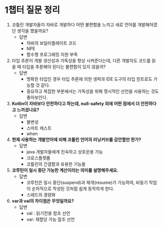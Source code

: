 # 1챕터 질문 정리

1. 코틀린 개발자들이 자바로 개발하다 어떤 불편함을 느끼고 새로 언어를 개발해야겠단 생각을 했을까요?
    - 답변
        - 자바의 보일러플레이트 코드
        - NPE
        - 함수형 프로그래밍 지원 부족
2. 타입 추론이 개발 생산성과 가독성을 향상 시켜준다는데, 다른 개발자도 코드를 읽을 때 타입을 추론해야 된다는 불편함이 있지 않을까?
    - 답변
        - 명확한 타입인 경우 타입 추론에 의한 생략과 IDE 도구의 타입 힌트로도 가능할 것 같다.
        - 중요하고 복잡한 부분에서는 가독성을 위해 명시적인 선언을 사용하는 것도 좋아보인다.
3. **Kotlin이 자바보다 안전하다고 하는데, null-safety 외에 어떤 점에서 더 안전하다고 느끼셨나요?**
    - 답변
        - 불변성
        - 스마트 캐스트
        - when
4. **현재 사용하는 개발언어에 비해 코틀린 언어의 러닝커브를 감안할만 한가?**
    - 답변
        - java 개발자들에게 친숙하고 상호운용 가능
        - 크로스플랫폼
        - 코틀린의 간결함과 유용한 기능들
5. **코루틴이 일시 중단 가능한 계산이라는 의미를 설명해주세요.**
    - 답변
        - 코루틴은 일시 중단(suspend)과 재개(resume)가 가능하여, 비동기 작업이 순차적으로 작성된 것처럼 쉽게 동작하게 한다.
        - 스레드의 경량화
6. **var과 val의 차이점은 무엇일까요?**
    - 답변
        - val : 읽기전용 참조 선언
        - var: 재할당 가능 참조 선언